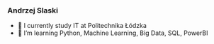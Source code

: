 ### Andrzej Slaski
- 🏫 I currently study IT at Politechnika Łódzka
- 🌱 I’m learning Python, Machine Learning, Big Data, SQL, PowerBI
